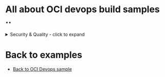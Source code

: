 All about OCI devops build samples ..
=======

<details>
  <summary>Security & Quality - click to expand</summary>

* [Integrate sonarqube with OCI devops build runner.](./oci_buildrunner_with_sonarqube/)

</details>


Back to examples
============

- [Back to OCI Devops sample](./../README.md)


